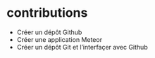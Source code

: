# contributions

- Créer un dépôt Github
- Créer une application Meteor
- Créer un dépôt Git et l’interfaçer avec Github